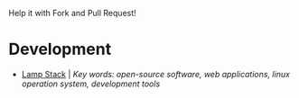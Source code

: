 Help it with Fork and Pull Request!

# Development

- [Lamp Stack](https://www.digitalocean.com/community/tags/lamp-stack?type=tutorials) | 
_Key words: open-source software, web applications, linux operation system, development tools_
